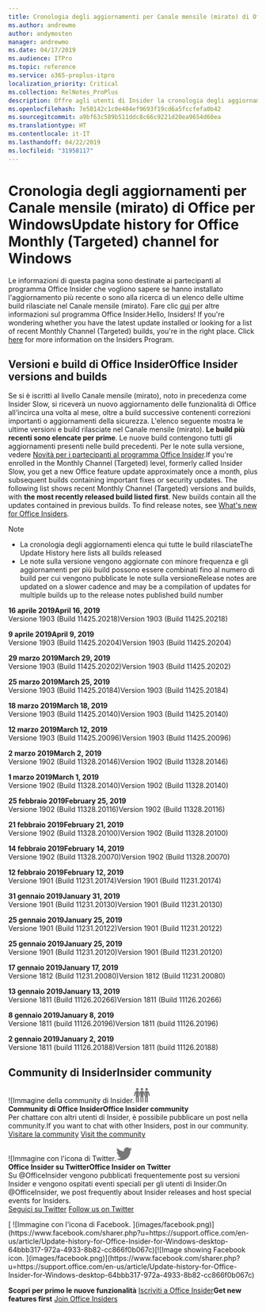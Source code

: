 ```yaml
---
title: Cronologia degli aggiornamenti per Canale mensile (mirato) di Office
ms.author: andrewmo
author: andymosten
manager: andrewmo
ms.date: 04/17/2019
ms.audience: ITPro
ms.topic: reference
ms.service: o365-proplus-itpro
localization_priority: Critical
ms.collection: RelNotes_ProPlus
description: Offre agli utenti di Insider la cronologia degli aggiornamenti relativi alle versioni pubblicate in Canale mensile (mirato) per desktop Windows
ms.openlocfilehash: 7e50142c1c0e404ef9693f19cd6a5fccfefa0b42
ms.sourcegitcommit: a9bf63c589b511ddc8c66c9221d20ea9654d60ea
ms.translationtype: HT
ms.contentlocale: it-IT
ms.lasthandoff: 04/22/2019
ms.locfileid: "31958117"
---
```

# <a name="update-history-for-office-monthly-targeted-channel-for-windows"></a><span data-ttu-id="54703-103">Cronologia degli aggiornamenti per Canale mensile (mirato) di Office per Windows</span><span class="sxs-lookup"><span data-stu-id="54703-103">Update history for Office Monthly (Targeted) channel for Windows</span></span>

<span data-ttu-id="54703-p101">Le informazioni di questa pagina sono destinate ai partecipanti al programma Office Insider che vogliono sapere se hanno installato l'aggiornamento più recente o sono alla ricerca di un elenco delle ultime build rilasciate nel Canale mensile (mirato). Fare clic [qui](https://insider.office.com/) per altre informazioni sul programma Office Insider.</span><span class="sxs-lookup"><span data-stu-id="54703-p101">Hello, Insiders! If you're wondering whether you have the latest update installed or looking for a list of recent Monthly Channel (Targeted) builds, you're in the right place. Click [here](https://insider.office.com/) for more information on the Insiders Program.</span></span>

## <a name="office-insider-versions-and-builds"></a><span data-ttu-id="54703-107">Versioni e build di Office Insider</span><span class="sxs-lookup"><span data-stu-id="54703-107">Office Insider versions and builds</span></span>

<span data-ttu-id="54703-p102">Se si è iscritti al livello Canale mensile (mirato), noto in precedenza come Insider Slow, si riceverà un nuovo aggiornamento delle funzionalità di Office all'incirca una volta al mese, oltre a build successive contenenti correzioni importanti o aggiornamenti della sicurezza. L'elenco seguente mostra le ultime versioni e build rilasciate nel Canale mensile (mirato). **Le build più recenti sono elencate per prime**. Le nuove build contengono tutti gli aggiornamenti presenti nelle build precedenti. Per le note sulla versione, vedere [Novità per i partecipanti al programma Office Insider](https://support.office.com/it-IT/article/what-s-new-for-office-insiders-c152d1e2-96ff-4ce9-8c14-e74e13847a24).</span><span class="sxs-lookup"><span data-stu-id="54703-p102">If you're enrolled in the Monthly Channel (Targeted) level, formerly called Insider Slow, you get a new Office feature update approximately once a month, plus subsequent builds containing important fixes or security updates. The following list shows recent Monthly Channel (Targeted) versions and builds, with **the most recently released build listed first**. New builds contain all the updates contained in previous builds. To find release notes, see [What's new for Office Insiders](https://support.office.com/it-IT/article/what-s-new-for-office-insiders-c152d1e2-96ff-4ce9-8c14-e74e13847a24).</span></span>

> [!NOTE]
> - <span data-ttu-id="54703-112">La cronologia degli aggiornamenti elenca qui tutte le build rilasciate</span><span class="sxs-lookup"><span data-stu-id="54703-112">The Update History here lists all builds released</span></span>
> - <span data-ttu-id="54703-113">Le note sulla versione vengono aggiornate con minore frequenza e gli aggiornamenti per più build possono essere combinati fino al numero di build per cui vengono pubblicate le note sulla versione</span><span class="sxs-lookup"><span data-stu-id="54703-113">Release notes are updated on a slower cadence and may be a compilation of updates for multiple builds up to the release notes published build number</span></span>

[//]: # (NON RIMUOVERE)

<span data-ttu-id="54703-115">**16 aprile 2019**</span><span class="sxs-lookup"><span data-stu-id="54703-115">**April 16, 2019**</span></span><br/>
<span data-ttu-id="54703-116">Versione 1903 (Build 11425.20218)</span><span class="sxs-lookup"><span data-stu-id="54703-116">Version 1903 (Build 11425.20218)</span></span><br/>

<span data-ttu-id="54703-117">**9 aprile 2019**</span><span class="sxs-lookup"><span data-stu-id="54703-117">**April 9, 2019**</span></span><br/>
<span data-ttu-id="54703-118">Versione 1903 (Build 11425.20204)</span><span class="sxs-lookup"><span data-stu-id="54703-118">Version 1903 (Build 11425.20204)</span></span><br/>

<span data-ttu-id="54703-119">**29 marzo 2019**</span><span class="sxs-lookup"><span data-stu-id="54703-119">**March 29, 2019**</span></span><br/> <span data-ttu-id="54703-120">Versione 1903 (Build 11425.20202)</span><span class="sxs-lookup"><span data-stu-id="54703-120">Version 1903 (Build 11425.20202)</span></span><br/>

<span data-ttu-id="54703-121">**25 marzo 2019**</span><span class="sxs-lookup"><span data-stu-id="54703-121">**March 25, 2019**</span></span><br/> <span data-ttu-id="54703-122">Versione 1903 (Build 11425.20184)</span><span class="sxs-lookup"><span data-stu-id="54703-122">Version 1903 (Build 11425.20184)</span></span><br/>

<span data-ttu-id="54703-123">**18 marzo 2019**</span><span class="sxs-lookup"><span data-stu-id="54703-123">**March 18, 2019**</span></span><br/> <span data-ttu-id="54703-124">Versione 1903 (Build 11425.20140)</span><span class="sxs-lookup"><span data-stu-id="54703-124">Version 1903 (Build 11425.20140)</span></span><br/>

<span data-ttu-id="54703-125">**12 marzo 2019**</span><span class="sxs-lookup"><span data-stu-id="54703-125">**March 12, 2019**</span></span><br/> <span data-ttu-id="54703-126">Versione 1903 (Build 11425.20096)</span><span class="sxs-lookup"><span data-stu-id="54703-126">Version 1903 (Build 11425.20096)</span></span><br/>

<span data-ttu-id="54703-127">**2 marzo 2019**</span><span class="sxs-lookup"><span data-stu-id="54703-127">**March 2, 2019**</span></span><br/> <span data-ttu-id="54703-128">Versione 1902 (Build 11328.20146)</span><span class="sxs-lookup"><span data-stu-id="54703-128">Version 1902 (Build 11328.20146)</span></span><br/>

<span data-ttu-id="54703-129">**1 marzo 2019**</span><span class="sxs-lookup"><span data-stu-id="54703-129">**March 1, 2019**</span></span><br/> <span data-ttu-id="54703-130">Versione 1902 (Build 11328.20140)</span><span class="sxs-lookup"><span data-stu-id="54703-130">Version 1902 (Build 11328.20140)</span></span><br/>

<span data-ttu-id="54703-131">**25 febbraio 2019**</span><span class="sxs-lookup"><span data-stu-id="54703-131">**February 25, 2019**</span></span><br/> <span data-ttu-id="54703-132">Versione 1902 (Build 11328.20116)</span><span class="sxs-lookup"><span data-stu-id="54703-132">Version 1902 (Build 11328.20116)</span></span><br/>

<span data-ttu-id="54703-133">**21 febbraio 2019**</span><span class="sxs-lookup"><span data-stu-id="54703-133">**February 21, 2019**</span></span><br/> <span data-ttu-id="54703-134">Versione 1902 (Build 11328.20100)</span><span class="sxs-lookup"><span data-stu-id="54703-134">Version 1902 (Build 11328.20100)</span></span><br/>

<span data-ttu-id="54703-135">**14 febbraio 2019**</span><span class="sxs-lookup"><span data-stu-id="54703-135">**February 14, 2019**</span></span><br/> <span data-ttu-id="54703-136">Versione 1902 (Build 11328.20070)</span><span class="sxs-lookup"><span data-stu-id="54703-136">Version 1902 (Build 11328.20070)</span></span><br/>

<span data-ttu-id="54703-137">**12 febbraio 2019**</span><span class="sxs-lookup"><span data-stu-id="54703-137">**February 12, 2019**</span></span><br/> <span data-ttu-id="54703-138">Versione 1901 (Build 11231.20174)</span><span class="sxs-lookup"><span data-stu-id="54703-138">Version 1901 (Build 11231.20174)</span></span><br/>

<span data-ttu-id="54703-139">**31 gennaio 2019**</span><span class="sxs-lookup"><span data-stu-id="54703-139">**January 31, 2019**</span></span><br/> <span data-ttu-id="54703-140">Versione 1901 (Build 11231.20130)</span><span class="sxs-lookup"><span data-stu-id="54703-140">Version 1901 (Build 11231.20130)</span></span><br/> 

<span data-ttu-id="54703-141">**25 gennaio 2019**</span><span class="sxs-lookup"><span data-stu-id="54703-141">**January 25, 2019**</span></span><br/> <span data-ttu-id="54703-142">Versione 1901 (Build 11231.20122)</span><span class="sxs-lookup"><span data-stu-id="54703-142">Version 1901 (Build 11231.20122)</span></span><br/> 

<span data-ttu-id="54703-143">**25 gennaio 2019**</span><span class="sxs-lookup"><span data-stu-id="54703-143">**January 25, 2019**</span></span><br/> <span data-ttu-id="54703-144">Versione 1901 (Build 11231.20120)</span><span class="sxs-lookup"><span data-stu-id="54703-144">Version 1901 (Build 11231.20120)</span></span><br/> 

<span data-ttu-id="54703-145">**17 gennaio 2019**</span><span class="sxs-lookup"><span data-stu-id="54703-145">**January 17, 2019**</span></span><br/> <span data-ttu-id="54703-146">Versione 1812 (Build 11231.20080)</span><span class="sxs-lookup"><span data-stu-id="54703-146">Version 1812 (Build 11231.20080)</span></span><br/> 

<span data-ttu-id="54703-147">**13 gennaio 2019**</span><span class="sxs-lookup"><span data-stu-id="54703-147">**January 13, 2019**</span></span><br/> <span data-ttu-id="54703-148">Versione 1811 (Build 11126.20266)</span><span class="sxs-lookup"><span data-stu-id="54703-148">Version 1811 (Build 11126.20266)</span></span><br/>

<span data-ttu-id="54703-149">**8 gennaio 2019**</span><span class="sxs-lookup"><span data-stu-id="54703-149">**January 8, 2019**</span></span><br/> <span data-ttu-id="54703-150">Versione 1811 (build 11126.20196)</span><span class="sxs-lookup"><span data-stu-id="54703-150">Version 1811 (build 11126.20196)</span></span><br/> 

<span data-ttu-id="54703-151">**2 gennaio 2019**</span><span class="sxs-lookup"><span data-stu-id="54703-151">**January 2, 2019**</span></span><br/> <span data-ttu-id="54703-152">Versione 1811 (build 11126.20188)</span><span class="sxs-lookup"><span data-stu-id="54703-152">Version 1811 (build 11126.20188)</span></span><br/> 


## <a name="insider-community"></a><span data-ttu-id="54703-153">Community di Insider</span><span class="sxs-lookup"><span data-stu-id="54703-153">Insider community</span></span>

<span data-ttu-id="54703-154">![Immagine della community di Insider.</span><span class="sxs-lookup"><span data-stu-id="54703-154">![Image showing insider community.</span></span> ](images/insidercommunity.png)<br/>
<span data-ttu-id="54703-155">**Community di Office Insider**</span><span class="sxs-lookup"><span data-stu-id="54703-155">**Office Insider community**</span></span><br/> <span data-ttu-id="54703-156">Per chattare con altri utenti di Insider, è possibile pubblicare un post nella community.</span><span class="sxs-lookup"><span data-stu-id="54703-156">If you want to chat with other Insiders, post in our community.</span></span><br/><span data-ttu-id="54703-157"> 
[Visitare la community](https://go.microsoft.com/fwlink/?linkid=843493)</span><span class="sxs-lookup"><span data-stu-id="54703-157"> 
[Visit the community](https://go.microsoft.com/fwlink/?linkid=843493)</span></span><br/> 

<span data-ttu-id="54703-158">![Immagine con l'icona di Twitter.</span><span class="sxs-lookup"><span data-stu-id="54703-158">![Image showing twitter icon.</span></span> ](images/twitter.png)<br/>
<span data-ttu-id="54703-159">**Office Insider su Twitter**</span><span class="sxs-lookup"><span data-stu-id="54703-159">**Office Insider on Twitter**</span></span><br/> <span data-ttu-id="54703-160">Su @OfficeInsider vengono pubblicati frequentemente post su versioni Insider e vengono ospitati eventi speciali per gli utenti di Insider.</span><span class="sxs-lookup"><span data-stu-id="54703-160">On @OfficeInsider, we post frequently about Insider releases and host special events for Insiders.</span></span><br/><span data-ttu-id="54703-161"> 
[Seguici su Twitter](https://go.microsoft.com/fwlink/?linkid=717717)</span><span class="sxs-lookup"><span data-stu-id="54703-161"> 
[Follow us on Twitter](https://go.microsoft.com/fwlink/?linkid=717717)</span></span><br/> 

<span data-ttu-id="54703-162">
  [
  ![Immagine con l'icona di Facebook. ](images/facebook.png)](https://www.facebook.com/sharer.php?u=https://support.office.com/en-us/article/Update-history-for-Office-Insider-for-Windows-desktop-64bbb317-972a-4933-8b82-cc866f0b067c)</span><span class="sxs-lookup"><span data-stu-id="54703-162">[![Image showing Facebook icon. ](images/facebook.png)](https://www.facebook.com/sharer.php?u=https://support.office.com/en-us/article/Update-history-for-Office-Insider-for-Windows-desktop-64bbb317-972a-4933-8b82-cc866f0b067c)</span></span>       


<span data-ttu-id="54703-163">**Scopri per primo le nuove funzionalità**
[Iscriviti a Office Insider](https://insider.office.com/)</span><span class="sxs-lookup"><span data-stu-id="54703-163">**Get new features first**
[Join Office Insiders](https://insider.office.com/)</span></span>